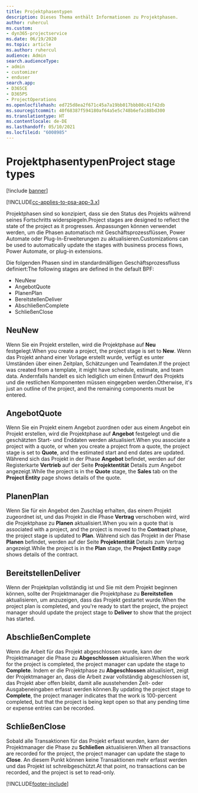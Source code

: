 ```yaml
---
title: Projektphasentypen
description: Dieses Thema enthält Informationen zu Projektphasen.
author: ruhercul
ms.custom:
- dyn365-projectservice
ms.date: 06/19/2020
ms.topic: article
ms.author: ruhercul
audience: Admin
search.audienceType:
- admin
- customizer
- enduser
search.app:
- D365CE
- D365PS
- ProjectOperations
ms.openlocfilehash: ed725d8ea2f671c45a7a19bb017bbb08c41f42db
ms.sourcegitcommit: 40f68387f594180af64a5e5c748b6efa188bd300
ms.translationtype: HT
ms.contentlocale: de-DE
ms.lasthandoff: 05/10/2021
ms.locfileid: "6008985"
---
```

# <a name="project-stage-types"></a><span data-ttu-id="43d44-103">Projektphasentypen</span><span class="sxs-lookup"><span data-stu-id="43d44-103">Project stage types</span></span> 

[!include [banner](../includes/psa-now-project-operations.md)]

[!INCLUDE[cc-applies-to-psa-app-3.x](../includes/cc-applies-to-psa-app-3x.md)]

<span data-ttu-id="43d44-104">Projektphasen sind so konzipiert, dass sie den Status des Projekts während seines Fortschritts widerspiegeln.</span><span class="sxs-lookup"><span data-stu-id="43d44-104">Project stages are designed to reflect the state of the project as it progresses.</span></span> <span data-ttu-id="43d44-105">Anpassungen können verwendet werden, um die Phasen automatisch mit Geschäftsprozessflüssen, Power Automate oder Plug-In-Erweiterungen zu aktualisieren.</span><span class="sxs-lookup"><span data-stu-id="43d44-105">Customizations can be used to automatically update the stages with business process flows, Power Automate, or plug-in extensions.</span></span>

<span data-ttu-id="43d44-106">Die folgenden Phasen sind im standardmäßigen Geschäftsprozessfluss definiert:</span><span class="sxs-lookup"><span data-stu-id="43d44-106">The following stages are defined in the default BPF:</span></span>

- <span data-ttu-id="43d44-107">Neu</span><span class="sxs-lookup"><span data-stu-id="43d44-107">New</span></span>
- <span data-ttu-id="43d44-108">Angebot</span><span class="sxs-lookup"><span data-stu-id="43d44-108">Quote</span></span>
- <span data-ttu-id="43d44-109">Planen</span><span class="sxs-lookup"><span data-stu-id="43d44-109">Plan</span></span>
- <span data-ttu-id="43d44-110">Bereitstellen</span><span class="sxs-lookup"><span data-stu-id="43d44-110">Deliver</span></span>
- <span data-ttu-id="43d44-111">Abschließen</span><span class="sxs-lookup"><span data-stu-id="43d44-111">Complete</span></span>
- <span data-ttu-id="43d44-112">Schließen</span><span class="sxs-lookup"><span data-stu-id="43d44-112">Close</span></span> 

## <a name="new"></a><span data-ttu-id="43d44-113">Neu</span><span class="sxs-lookup"><span data-stu-id="43d44-113">New</span></span>

<span data-ttu-id="43d44-114">Wenn Sie ein Projekt erstellen, wird die Projektphase auf **Neu** festgelegt.</span><span class="sxs-lookup"><span data-stu-id="43d44-114">When you create a project, the project stage is set to **New**.</span></span> <span data-ttu-id="43d44-115">Wenn das Projekt anhand einer Vorlage erstellt wurde, verfügt es unter Umständen über einen Zeitplan, Schätzungen und Teamdaten.</span><span class="sxs-lookup"><span data-stu-id="43d44-115">If the project was created from a template, it might have schedule, estimate, and team data.</span></span> <span data-ttu-id="43d44-116">Andernfalls handelt es sich lediglich um einen Entwurf des Projekts und die restlichen Komponenten müssen eingegeben werden.</span><span class="sxs-lookup"><span data-stu-id="43d44-116">Otherwise, it's just an outline of the project, and the remaining components must be entered.</span></span>

## <a name="quote"></a><span data-ttu-id="43d44-117">Angebot</span><span class="sxs-lookup"><span data-stu-id="43d44-117">Quote</span></span>

<span data-ttu-id="43d44-118">Wenn Sie ein Projekt einem Angebot zuordnen oder aus einem Angebot ein Projekt erstellen, wird die Projektphase auf **Angebot** festgelegt und die geschätzten Start- und Enddaten werden aktualisiert.</span><span class="sxs-lookup"><span data-stu-id="43d44-118">When you associate a project with a quote, or when you create a project from a quote, the project stage is set to **Quote**, and the estimated start and end dates are updated.</span></span> <span data-ttu-id="43d44-119">Während sich das Projekt in der Phase **Angebot** befindet, werden auf der Registerkarte **Vertrieb** auf der Seite **Projektentität** Details zum Angebot angezeigt.</span><span class="sxs-lookup"><span data-stu-id="43d44-119">While the project is in the **Quote** stage, the **Sales** tab on the **Project Entity** page shows details of the quote.</span></span>

## <a name="plan"></a><span data-ttu-id="43d44-120">Planen</span><span class="sxs-lookup"><span data-stu-id="43d44-120">Plan</span></span>

<span data-ttu-id="43d44-121">Wenn Sie für ein Angebot den Zuschlag erhalten, das einem Projekt zugeordnet ist, und das Projekt in die Phase **Vertrag** verschoben wird, wird die Projektphase zu **Planen** aktualisiert.</span><span class="sxs-lookup"><span data-stu-id="43d44-121">When you win a quote that is associated with a project, and the project is moved to the **Contract** phase, the project stage is updated to **Plan**.</span></span> <span data-ttu-id="43d44-122">Während sich das Projekt in der Phase **Planen** befindet, werden auf der Seite **Projektentität** Details zum Vertrag angezeigt.</span><span class="sxs-lookup"><span data-stu-id="43d44-122">While the project is in the **Plan** stage, the **Project Entity** page shows details of the contract.</span></span>

## <a name="deliver"></a><span data-ttu-id="43d44-123">Bereitstellen</span><span class="sxs-lookup"><span data-stu-id="43d44-123">Deliver</span></span>

<span data-ttu-id="43d44-124">Wenn der Projektplan vollständig ist und Sie mit dem Projekt beginnen können, sollte der Projektmanager die Projektphase zu **Bereitstellen** aktualisieren, um anzuzeigen, dass das Projekt gestartet wurde.</span><span class="sxs-lookup"><span data-stu-id="43d44-124">When the project plan is completed, and you're ready to start the project, the project manager should update the project stage to **Deliver** to show that the project has started.</span></span>

## <a name="complete"></a><span data-ttu-id="43d44-125">Abschließen</span><span class="sxs-lookup"><span data-stu-id="43d44-125">Complete</span></span> 

<span data-ttu-id="43d44-126">Wenn die Arbeit für das Projekt abgeschlossen wurde, kann der Projektmanager die Phase zu **Abgeschlossen** aktualisieren.</span><span class="sxs-lookup"><span data-stu-id="43d44-126">When the work for the project is completed, the project manager can update the stage to **Complete**.</span></span> <span data-ttu-id="43d44-127">Indem er die Projektphase zu **Abgeschlossen** aktualisiert, zeigt der Projektmanager an, dass die Arbeit zwar vollständig abgeschlossen ist, das Projekt aber offen bleibt, damit alle ausstehenden Zeit- oder Ausgabeneingaben erfasst werden können.</span><span class="sxs-lookup"><span data-stu-id="43d44-127">By updating the project stage to **Complete**, the project manager indicates that the work is 100-percent completed, but that the project is being kept open so that any pending time or expense entries can be recorded.</span></span>

## <a name="close"></a><span data-ttu-id="43d44-128">Schließen</span><span class="sxs-lookup"><span data-stu-id="43d44-128">Close</span></span>

<span data-ttu-id="43d44-129">Sobald alle Transaktionen für das Projekt erfasst wurden, kann der Projektmanager die Phase zu **Schließen** aktualisieren.</span><span class="sxs-lookup"><span data-stu-id="43d44-129">When all transactions are recorded for the project, the project manager can update the stage to **Close**.</span></span> <span data-ttu-id="43d44-130">An diesem Punkt können keine Transaktionen mehr erfasst werden und das Projekt ist schreibgeschützt.</span><span class="sxs-lookup"><span data-stu-id="43d44-130">At that point, no transactions can be recorded, and the project is set to read-only.</span></span>


[!INCLUDE[footer-include](../includes/footer-banner.md)]